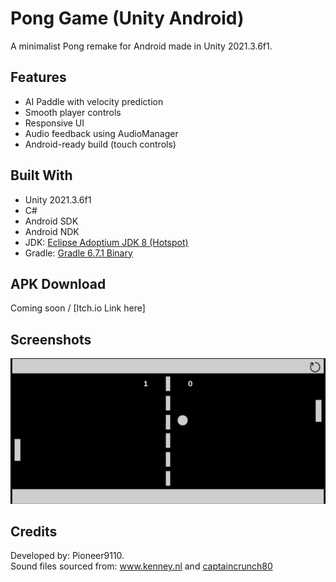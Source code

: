 # Pong Game (Unity Android)

A minimalist Pong remake for Android made in Unity 2021.3.6f1.

## Features
- AI Paddle with velocity prediction
- Smooth player controls
- Responsive UI
- Audio feedback using AudioManager
- Android-ready build (touch controls)

## Built With
- Unity 2021.3.6f1
- C#
- Android SDK
- Android NDK
- JDK: [Eclipse Adoptium JDK 8 (Hotspot)](https://adoptium.net/en-GB/temurin/releases/?version=8)
- Gradle: [Gradle 6.7.1 Binary](https://services.gradle.org/distributions/gradle-6.7.1-bin.zip)

## APK Download
Coming soon / [Itch.io Link here]

## Screenshots
![Gameplay Image](Project_SS.jpg)

## Credits
Developed by: Pioneer9110.\
Sound files sourced from: www.kenney.nl and [captaincrunch80](https://opengameart.org/content/3-ping-pong-sounds-8-bit-style)
